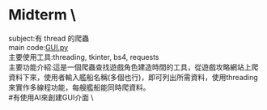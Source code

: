 # Midterm \
subject:有 thread 的爬蟲 \
main code:[GUI.py](https://github.com/yuyuhsiang/_sp/blob/main/Midterm/GUI.py) \
主要使用工具:threading, tkinter, bs4, requests \
主要功能介紹:這是一個爬蟲查找遊戲角色建造時間的工具，從遊戲攻略網站上爬資料下來，使用者輸入艦船名稱(多個也行)，即可列出所需資料，使用threading來實作多線程功能，每艘艦船能同時爬資料。 \
#有使用AI來創建GUI介面 \